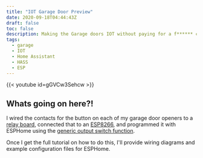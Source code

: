 ```yaml
---
title: "IOT Garage Door Preview"
date: 2020-09-18T04:44:43Z
draft: false
toc: false
description: Making the Garage doors IOT without paying for a f****** cloud service!
tags:
  - garage
  - IOT
  - Home Assistant
  - HASS
  - ESP
---
```


{{< youtube id=gGVCw3Sehcw >}}


## Whats going on here?!

I wired the contacts for the button on each of my garage door openers to a [relay board](http://amzn.com/B0057OC6D8), connected that to an [ESP8266](http://amzn.com/B081CSJV2V), and programmed it with ESPHome using the [generic output switch function](https://esphome.io/components/switch/output.html).

Once I get the full tutorial on how to do this, I'll provide wiring diagrams and example configuration files for ESPHome.
